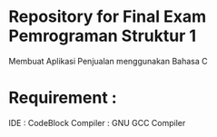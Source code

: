 # Repository for Final Exam Pemrograman Struktur 1

Membuat Aplikasi Penjualan menggunakan Bahasa C

# Requirement :
IDE       : CodeBlock
Compiler  : GNU GCC Compiler
